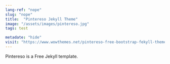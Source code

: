 ```yaml
---
lang-ref: "nope"
slug: "nope"
title:  "Pintereso Jekyll Theme"
image: "/assets/images/pintereso.jpg"
tags: test

metadate: "hide"
visit: "https://www.wowthemes.net/pintereso-free-bootstrap-fekyll-theme/"
---
```

Pintereso is a Free Jekyll template.
